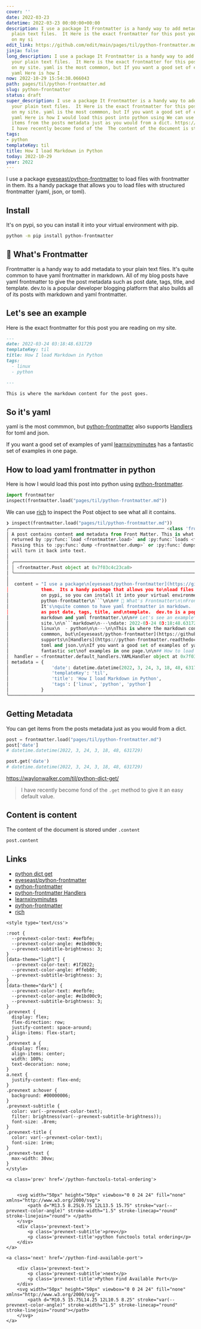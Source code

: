```yaml
---
cover: ''
date: 2022-03-23
datetime: 2022-03-23 00:00:00+00:00
description: I use a package It Frontmatter is a handy way to add metadata to your
  plain text files.  It Here is the exact frontmatter for this post you are reading
  on my si
edit_link: https://github.com/edit/main/pages/til/python-frontmatter.md
jinja: false
long_description: I use a package It Frontmatter is a handy way to add metadata to
  your plain text files.  It Here is the exact frontmatter for this post you are reading
  on my site. yaml is the most commmon, but If you want a good set of examples of
  yaml Here is how I
now: 2022-10-29 15:54:38.066043
path: pages/til/python-frontmatter.md
slug: python-frontmatter
status: draft
super_description: I use a package It Frontmatter is a handy way to add metadata to
  your plain text files.  It Here is the exact frontmatter for this post you are reading
  on my site. yaml is the most commmon, but If you want a good set of examples of
  yaml Here is how I would load this post into python using We can use  You can get
  items from the posts metadata just as you would from a dict. https://waylonwalker.com/til/python-dict-get/
  I have recently become fond of the  The content of the document is stored under
tags:
- python
templateKey: til
title: How I load Markdown in Python
today: 2022-10-29
year: 2022
---
```


I use a package
[eyeseast/python-frontmatter](https://github.com/eyeseast/python-frontmatter)
to load files with frontmatter in them.  Its a handy package that allows you to
load files with structured frontmatter (yaml, json, or toml).

## Install

It's on pypi, so you can install it into your virtual environment with pip.

```bash
python -m pip install python-frontmatter
```

## 🙋 What's Frontmatter

Frontmatter is a handy way to add metadata to your plain text files.  It's
quite common to have yaml frontmatter in markdown.  All of my blog posts have
yaml frontmatter to give the post metadata such as post date, tags, title, and
template.  dev.to is a popular developer blogging platform that also builds all
of its posts with markdown and yaml frontmatter.

## Let's see an example

Here is the exact frontmatter for this post you are reading on my site.

```markdown
---
date: 2022-03-24 03:18:48.631729
templateKey: til
title: How I load Markdown in Python
tags:
  - linux
  - python

---

This is where the markdown content for the post goes.
```

## So it's yaml

yaml is the most commmon, but
[python-frontmatter](https://pypi.org/project/python-frontmatter/)
also supports
[Handlers](https://python-frontmatter.readthedocs.io/en/latest/handlers.html?highlight=toml#module-frontmatter.default_handlers)
for toml and json.

If you want a good set of examples of yaml
[learnxinyminutes](https://learnxinyminutes.com/docs/yaml/) has a fantastic set
of examples in one page.

## How to load yaml frontmatter in python

Here is how I would load this post into python using
[python-frontmatter](https://pypi.org/project/python-frontmatter/).

```python
import frontmatter
inspect(frontmatter.load("pages/til/python-frontmatter.md"))
```

We can use [rich](https://github.com/Textualize/rich) to inspect the Post
object to see what all it contains.

```python
❯ inspect(frontmatter.load("pages/til/python-frontmatter.md"))
╭────────────────────────────────────────────────────────── <class 'frontmatter.Post'> ───────────────────────────────────────────────────────────╮
│ A post contains content and metadata from Front Matter. This is what gets                                                                       │
│ returned by :py:func:`load <frontmatter.load>` and :py:func:`loads <frontmatter.loads>`.                                                        │
│ Passing this to :py:func:`dump <frontmatter.dump>` or :py:func:`dumps <frontmatter.dumps>`                                                      │
│ will turn it back into text.                                                                                                                    │
│                                                                                                                                                 │
│ ╭─────────────────────────────────────────────────────────────────────────────────────────────────────────────────────────────────────────────╮ │
│ │ <frontmatter.Post object at 0x7f03c4c23ca0>                                                                                                 │ │
│ ╰─────────────────────────────────────────────────────────────────────────────────────────────────────────────────────────────────────────────╯ │
│                                                                                                                                                 │
│  content = "I use a package\n[eyeseast/python-frontmatter](https://github.com/eyeseast/python-frontmatter)\nto load files with frontmatter in   │
│            them.  Its a handy package that allows you to\nload files with structured frontmatter (yaml, json, or toml).\n\n## Install\n\nIt's   │
│            on pypi, so you can install it into your virtual environment with pip.\n\n```bash\npython -m pip install                             │
│            python-frontmatter\n```\n\n## 🙋 What's Frontmatter\n\nFrontmatter is a handy way to add metadata to your plain text files.          │
│            It's\nquite common to have yaml frontmatter in markdown.  All of my blog posts have\nyaml frontmatter to give the post metadata such │
│            as post date, tags, title, and\ntemplate.  dev.to is a popular developer blogging platform that also builds all\nof its posts with   │
│            markdown and yaml frontmatter.\n\n## Let's see an example\n\nHere is the exact frontmatter for this post you are reading on my       │
│            site.\n\n```markdown\n---\ndate: 2022-03-24 03:18:48.631729\ntemplateKey: til\ntitle: How I load Markdown in Python\ntags:\n  -      │
│            linux\n  - python\n\n---\n\nThis is where the markdown content for the post goes.\n```\n\n## So it's yaml\n\nyaml is the most        │
│            commmon, but\n[eyeseast/python-frontmatter](https://github.com/eyeseast/python-frontmatter)\nalso                                    │
│            supports\n[Handlers](https://python-frontmatter.readthedocs.io/en/latest/handlers.html?highlight=toml#module-frontmatter.default_ha… │
│            toml and json.\n\nIf you want a good set of examples of yaml\n[learnxinyminutes](https://learnxinyminutes.com/docs/yaml/) has a      │
│            fantastic set\nof examples in one page.\n\n## How to load yaml frontmatter in python"                                                │
│  handler = <frontmatter.default_handlers.YAMLHandler object at 0x7f03bffbd910>                                                                  │
│ metadata = {                                                                                                                                    │
│                'date': datetime.datetime(2022, 3, 24, 3, 18, 48, 631729),                                                                       │
│                'templateKey': 'til',                                                                                                            │
│                'title': 'How I load Markdown in Python',                                                                                        │
│                'tags': ['linux', 'python', 'python']                                                                                            │
│            }                                                                                                                                    │
╰─────────────────────────────────────────────────────────────────────────────────────────────────────────────────────────────────────────────────╯
```

## Getting Metadata

You can get items from the posts metadata just as you would from a dict.

```python
post = frontmatter.load("pages/til/python-frontmatter.md")
post['date']
# datetime.datetime(2022, 3, 24, 3, 18, 48, 631729)

post.get('date')
# datetime.datetime(2022, 3, 24, 3, 18, 48, 631729)
```

https://waylonwalker.com/til/python-dict-get/

> I have recently become fond of the `.get` method to give it an easy default value.

## Content is content

The content of the document is stored under `.content`

```python
post.content
```

## Links

* [python dict get](https://waylonwalker.com/til/python-dict-get/)
* [eyeseast/python-frontmatter](https://github.com/eyeseast/python-frontmatter)
* [python-frontmatter](https://pypi.org/project/python-frontmatter/)
* [python-frontmatter Handlers](https://python-frontmatter.readthedocs.io/en/latest/handlers.html?highlight=toml#module-frontmatter.default_handlers)
* [learnxinyminutes](https://learnxinyminutes.com/docs/yaml/)
* [python-frontmatter](https://pypi.org/project/python-frontmatter/)
* [rich](https://github.com/Textualize/rich)
<div class='prevnext'>

    <style type='text/css'>

    :root {
      --prevnext-color-text: #eefbfe;
      --prevnext-color-angle: #e1bd00c9;
      --prevnext-subtitle-brightness: 3;
    }
    [data-theme="light"] {
      --prevnext-color-text: #1f2022;
      --prevnext-color-angle: #ffeb00;
      --prevnext-subtitle-brightness: 3;
    }
    [data-theme="dark"] {
      --prevnext-color-text: #eefbfe;
      --prevnext-color-angle: #e1bd00c9;
      --prevnext-subtitle-brightness: 3;
    }
    .prevnext {
      display: flex;
      flex-direction: row;
      justify-content: space-around;
      align-items: flex-start;
    }
    .prevnext a {
      display: flex;
      align-items: center;
      width: 100%;
      text-decoration: none;
    }
    a.next {
      justify-content: flex-end;
    }
    .prevnext a:hover {
      background: #00000006;
    }
    .prevnext-subtitle {
      color: var(--prevnext-color-text);
      filter: brightness(var(--prevnext-subtitle-brightness));
      font-size: .8rem;
    }
    .prevnext-title {
      color: var(--prevnext-color-text);
      font-size: 1rem;
    }
    .prevnext-text {
      max-width: 30vw;
    }
    </style>
    
    <a class='prev' href='/python-functools-total-ordering'>
    

        <svg width="50px" height="50px" viewbox="0 0 24 24" fill="none" xmlns="http://www.w3.org/2000/svg">
            <path d="M13.5 8.25L9.75 12L13.5 15.75" stroke="var(--prevnext-color-angle)" stroke-width="1.5" stroke-linecap="round" stroke-linejoin="round"> </path>
        </svg>
        <div class='prevnext-text'>
            <p class='prevnext-subtitle'>prev</p>
            <p class='prevnext-title'>python functools total ordering</p>
        </div>
    </a>
    
    <a class='next' href='/python-find-available-port'>
    
        <div class='prevnext-text'>
            <p class='prevnext-subtitle'>next</p>
            <p class='prevnext-title'>Python Find Available Port</p>
        </div>
        <svg width="50px" height="50px" viewbox="0 0 24 24" fill="none" xmlns="http://www.w3.org/2000/svg">
            <path d="M10.5 15.75L14.25 12L10.5 8.25" stroke="var(--prevnext-color-angle)" stroke-width="1.5" stroke-linecap="round" stroke-linejoin="round"></path>
        </svg>
    </a>
  </div>